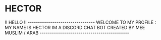 # HECTOR
!! HELLO !! --------------------------------- WELCOME TO MY PROFILE : MY NAME IS HECTOR IM A DISCORD CHAT BOT CREATED BY MEE MUSLIM / ARAB  --------------------------------------------
